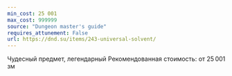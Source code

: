 ```yaml
---
min_cost: 25 001
max_cost: 999999
source: "Dungeon master's guide"
requires_attunement: False
url: https://dnd.su/items/243-universal-solvent/
---
```


Чудесный предмет, легендарный
Рекомендованная стоимость: от 25 001 зм